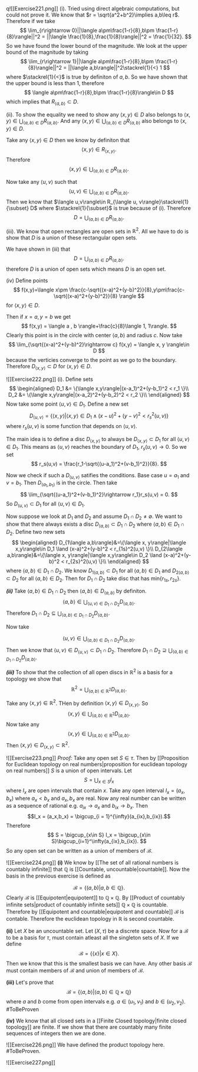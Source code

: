 q![[Exercise221.png]]
(i). Tried using direct algebraic computations, but could not prove it. We know that $r = \sqrt{a^2+b^2}\implies a,b\leq r$. Therefore if we take
$$
\lim_{r\rightarrow 0}||\langle a\pm\frac{1-r}{8},b\pm \frac{1-r}{8}\rangle||^2 = ||\langle \frac{1}{8},\frac{1}{8}\rangle||^2 = \frac{1}{32}.
$$
So we have found the lower bound of the magnitude. We look at the upper bound of the magnitude by taking 
$$
\lim_{r\rightarrow 1}||\langle a\pm\frac{1-r}{8},b\pm \frac{1-r}{8}\rangle||^2 = ||\langle a,b\rangle||^2\stackrel{1}{<} 1
$$
where $\stackrel{1}{<}$ is true by definiton of $a,b$. So we have shown that the upper bound is less than $1$, therefore
$$
\langle a\pm\frac{1-r}{8},b\pm \frac{1-r}{8}\rangle\in D
$$
which implies that $R_{\langle a,b\rangle}\subset D$.

(ii). To show the equality we need to show any $\langle x,y\rangle\in D$ also belongs to $\langle x,y\rangle\in\bigcup_{\langle a,b\rangle\in D}R_{\langle a, b\rangle}$. And any $\langle x,y\rangle\in\bigcup_{\langle a,b\rangle\in D}R_{\langle a, b\rangle}$ also belongs to $\langle x,y\rangle\in D$.

Take any $\langle x,y\rangle\in D$ then we know by definiton that 
$$
\langle x,y\rangle\in R_{\langle x,y\rangle}.
$$
Therefore 
$$
\langle x, y\rangle\in\bigcup_{\langle a,b\rangle\in D} R_{\langle a, b \rangle}.
$$


Now take any $\langle u, v\rangle$ such that 
$$
\langle u, v\rangle\in\bigcup_{\langle a,b\rangle\in D} R_{\langle a, b \rangle}.
$$
Then we know that $\langle u,v\rangle\in R_{\langle u, v\rangle}\stackrel{1}{\subset} D$ where $\stackrel{1}{\subset}$ is true because of (i). Therefore 
$$
D = \bigcup_{\langle a, b \rangle\in D}R_{\langle a, b \rangle}.
$$

(iii). We know that open rectangles are open sets in $\mathbb{R}^2$. All we have to do is show that $D$ is a  union of these rectangular open sets. 

We have shown in (iii) that
$$
D = \bigcup_{\langle a, b \rangle\in D}R_{\langle a, b \rangle}.
$$
therefore $D$ is a union of open sets which means $D$ is an open set.

(iv) Define points
$$
f(x,y)=\langle x\pm \frac{c-\sqrt{(x-a)^2+(y-b)^2}}{8},y\pm\frac{c-\sqrt{(x-a)^2+(y-b)^2}}{8} \rangle
$$
for $\langle x,y\rangle\in D$. 

Then if $x=a,y=b$ we get
$$
f(x,y) = \langle a , b \rangle+\frac{c}{8}\langle 1, 1\rangle.
$$
Clearly this point is in the circle with center $\langle a,b\rangle$ and radius $c$. Now take 
$$
\lim_{\sqrt{(x-a)^2+(y-b)^2}\rightarrow c} f(x,y) = \langle x, y \rangle\in D
$$
because the verticies converge to the point as we go to the boundary. Therefore $D_{\langle x, y\rangle}\subset D$ for $\langle x,y\rangle\in D$.



![[Exercise222.png]]
(i). Define sets 
$$
\begin{aligned}
D_1 &= \{\langle x,y\rangle|(x-a_1)^2+(y-b_1)^2 < r_1 \}\\
D_2 &= \{\langle x,y\rangle|(x-a_2)^2+(y-b_2)^2 < r_2 \}\\
\end{aligned}
$$
Now take some point $\langle u,v\rangle\in D_1$. Define a new set 
$$
D_{\langle u,v\rangle} = \{\langle x, y\rangle|\langle x,y\rangle\in D_1 \land (x-u)^2+(y-v)^2 < r_s^2(u,v) \}
$$
where $r_s(u,v)$ is some function that depends on $\langle u,v\rangle$.

The main idea is to define a disc $D_{\langle x,y\rangle}$ to always be $D_{\langle x, y\rangle}\subset D_1$ for all $\langle u,v\rangle\in D_1$. This means as $\langle u,v\rangle$ reaches the boundary of $D_1$, $r_s(u,v)\rightarrow 0$. So we set 
$$
r_s(u,v) = \frac{r_1-\sqrt{(u-a_1)^2+(v-b_1)^2}}{8}.
$$

Now we check if such a $D_{\langle u,v\rangle}$ satifies the conditions. Base case $u = a_1$ and $v=b_1$. Then $D_{\langle a_1,b_1\rangle}$  is in the circle. Then take 
$$
\lim_{\sqrt{(u-a_1)^2+(v-b_1)^2}\rightarrow r_1}r_s(u,v) = 0.
$$
So $D_{\langle u,v\rangle}\subset D_1$ for all $\langle u,v\rangle\in D_1$. 


Now suppose we look at $D_1$ and $D_2$ and assume $D_1 \cap D_2 \neq \emptyset$. We want to show that there always exists a disc $D_{\langle a,b\rangle}\subset D_1\cap D_2$ where $\langle a,b\rangle\in D_1\cap D_2$. Define two new sets 
$$
\begin{aligned}
D_{1\langle a,b\rangle}&=\{\langle x, y\rangle|\langle x,y\rangle\in D_1 \land (x-a)^2+(y-b)^2 < r_{1s}^2(u,v) \}\\
D_{2\langle a,b\rangle}&=\{\langle x, y\rangle|\langle x,y\rangle\in D_2 \land (x-a)^2+(y-b)^2 < r_{2s}^2(u,v) \}\\
\end{aligned}
$$
where $\langle a,b\rangle\in D_1\cap D_2$. We know $D_{1\langle a,b\rangle}\subset D_1$ for all $\langle a,b\rangle\in D_1$ and  $D_{2\langle a,b\rangle}\subset D_2$ for all $\langle a,b\rangle\in D_2$. Then for $D_1\cap D_2$ take disc that has $\text{min}\{r_{1s},r_{2s}\}$.


***(ii)*** Take $\langle a, b\rangle\in D_1\cap D_2$ then $\langle a, b\rangle\in D_{\langle a, b\rangle}$ by definiton.  
$$
\langle a, b\rangle\in \bigcup_{\langle u, v\rangle\in D_1\cap D_2}D_{\langle a, b\rangle}.
$$
Therefore $D_1\cap D_2\subseteq \bigcup_{\langle a, b\rangle\in D_1\cap D_2} D_{\langle a, b\rangle}$. 

Now take  

$$
\langle u, v\rangle\in\bigcup_{\langle a, b\rangle\in D_1\cap D_2} D_{\langle a, b\rangle}.
$$
Then  we know that  $\langle u,v\rangle\in D_{\langle u,v\rangle}\subset D_1\cap D_2$. Therefore   $D_1\cap D_2\supseteq \bigcup_{\langle a, b\rangle\in D_1\cap D_2} D_{\langle a, b\rangle}$. 

***(iii)*** To show that the collection of all open discs in $\mathbb{R}^2$ is a basis for a topology we show that 
$$
\mathbb{R}^2=\bigcup_{\langle a,b\rangle\in\mathbb{R}^2}D_{\langle a, b\rangle}.
$$

Take any $\langle x, y\rangle\in\mathbb{R}^2$. THen by definition $\langle x, y\rangle\in D_{\langle x, y\rangle}$. So 
$$
\langle x, y\rangle\in \bigcup_{\langle a, b\rangle\in\mathbb{R}^2}D_{\langle a, b\rangle}.
$$
Now take any 
$$
\langle x, y\rangle\in \bigcup_{\langle a, b\rangle\in\mathbb{R}^2}D_{\langle a, b\rangle}.
$$
Then $\langle x, y\rangle\in D_{\langle x, y\rangle}\subset\mathbb{R}^2$.

![[Exercise223.png]]
*Proof:* Take any open set $S\in\tau$. Then by [[Proposition for Euclidean topology on real numbers|proposition for euclidean topology on real numbers]] $S$ is a union of open intervals. Let 
$$
S = \bigcup_{x\in S}I_x
$$
where $I_x$ are open intervals that contain $x$. Take any open interval $I_x = (a_x,b_x)$ where $a_x<b_x$ and $a_x, b_x$ are real. Now any real number can be written as a sequence of rational e.g. $a_{ix}\rightarrow a_x$ and $b_{ix}\rightarrow b_x$. Then 
$$I_x = (a_x,b_x) = \bigcup_{i = 1}^{\infty}(a_{ix},b_{ix}).$$
Therefore
$$
S = \bigcup_{x\in S} I_x = \bigcup_{x\in S}\bigcup_{i=1}^\infty(a_{ix},b_{ix}).
$$
So any open set can be written as a union of members of $\mathcal{B}$.



![[Exercise224.png]]
**(i)** We know by [[The set of all rational numbers is countably infinite]] that $\mathbb{Q}$ is [[Countable, uncountable|countable]]. Now the basis in the previous exercise is defined as

$$
\mathcal{B}=\{(a,b)|a,b\in\mathbb{Q}\}.
$$
Clearly $\mathcal{B}$ is [[Equipotent|equipotent]] to $\mathbb{Q}\times\mathbb{Q}$. By [[Product of countably infinite sets|product of countably infinite sets]]  $\mathbb{Q}\times\mathbb{Q}$ is countable. Therefore by [[Equipotent and countable|equipotent and countable]] $\mathcal{B}$ is contable. Therefore the euclidean topology in $\mathbb{R}$ is second countable.

**(ii)** Let $X$ be an uncountable set. Let $(X,\tau)$ be a discrete space. Now for a $\mathcal{B}$ to be a basis for $\tau$, must contain atleast all the singleton sets of $X$. If we define 
$$
\mathcal{B} = \{\{x\}|x\in X\}.
$$
Then we know that this is the smallest basis we can have. Any other basis $\mathcal{B}$ must contain members of $\mathcal{B}$ and union of members of $\mathcal{B}$.

**(iii)** Let's prove that 
$$
\mathcal{B} = \{\langle a,b\rangle|\langle a,b\rangle\in\mathbb{Q}\times\mathbb{Q}\}
$$
where $a$ and $b$ come from open intervals e.g. $a\in(u_1,v_1)$ and $b\in (u_2,v_2)$. #ToBeProven 

**(iv)**  We know that all closed sets in a [[Finite Closed topology|finite closed topology]] are finite. If we show that there are countably many finite sequences of integers then we are done. 

![[Exercise226.png]]
We have defined the product topology here. #ToBeProven.

![[Exercise227.png]]
